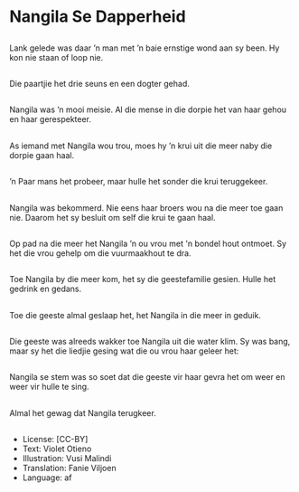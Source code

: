 # Nangila Se Dapperheid

##
Lank gelede was daar ’n man met ’n baie ernstige wond aan sy been. Hy kon nie staan of loop nie.

##
Die paartjie het drie seuns en een dogter gehad.

##
Nangila was ’n mooi meisie. Al die mense in die dorpie het van haar gehou en haar gerespekteer.

##
As iemand met Nangila wou trou, moes hy ’n krui uit die meer naby die dorpie gaan haal.

##
’n Paar mans het probeer, maar hulle het sonder die krui teruggekeer.

##
Nangila was bekommerd. Nie eens haar broers wou na die meer toe gaan nie. Daarom het sy besluit om self die krui te gaan haal.

##
Op pad na die meer het Nangila ’n ou vrou met 'n bondel hout ontmoet. Sy het die vrou gehelp om die vuurmaakhout te dra.

##
Toe Nangila by die meer kom, het sy die geestefamilie gesien. Hulle het gedrink en gedans.

##
Toe die geeste almal geslaap het, het Nangila in die meer in geduik.

##
Die geeste was alreeds wakker toe Nangila uit die water klim. Sy was bang, maar sy het die liedjie gesing wat die ou vrou haar geleer het:

##
Nangila se stem was so soet dat die geeste vir haar gevra het om weer en weer vir hulle te sing.

##
Almal het gewag dat Nangila terugkeer.

##
* License: [CC-BY]
* Text: Violet Otieno
* Illustration: Vusi Malindi
* Translation: Fanie Viljoen
* Language: af
